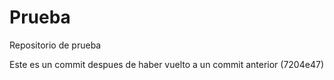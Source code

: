 # Prueba
Repositorio de prueba

Este es un commit despues de haber vuelto a un commit anterior (7204e47)
